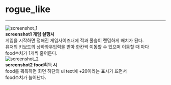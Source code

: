 # rogue_like  
----------------------------
![screenshot_1](https://user-images.githubusercontent.com/38284288/40975277-58377674-6905-11e8-9add-9d39c9bbacee.png)  
**screenshot1 게임 실행시**  
게임을 시작하면 정해진 게임사이즈내에 적과 풀숲이 랜덤하게 배치가 된다.  
유저의 키보드의 상하좌우입력을 받아 한칸씩 이동할 수 있으며 이동할 때 마다  
food수치가 1개씩 줄어든다.  
![screenshot_2](https://user-images.githubusercontent.com/38284288/40975351-9e0edd2c-6905-11e8-9a8c-8b38d0b546f2.png)  
**screenshot2 food획득 시**  
food를 획득하면 화면 하단의 ui text에 +20이라는 표시가 뜨면서  
food수치가 늘어난다.  


 
